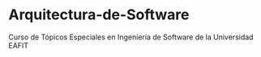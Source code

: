 # Arquitectura-de-Software
Curso de Tópicos Especiales en Ingeniería de Software de la Universidad EAFIT

